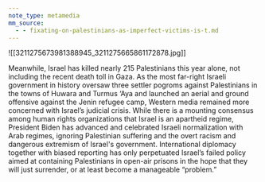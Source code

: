 ```yaml
---
note_type: metamedia
mm_source:
  - - fixating-on-palestinians-as-imperfect-victims-is-t.md
---
```


![[3211275673981388945_3211275665861172878.jpg]]

Meanwhile, Israel has killed nearly 215 Palestinians
this year alone, not including the recent death toll in
Gaza. As the most far-right Israeli government in
history oversaw three settler pogroms against
Palestinians in the towns of Huwara and Turmus ‘Aya
and launched an aerial and ground offensive against
the Jenin refugee camp, Western media remained
more concerned with Israel’s judicial crisis. While there
is a mounting consensus among human rights
organizations that Israel is an apartheid regime,
President Biden has advanced and celebrated Israeli
normalization with Arab regimes, ignoring Palestinian
suffering and the overt racism and dangerous
extremism of Israel's government. International
diplomacy together with biased reporting has only
perpetuated Israel’s failed policy aimed at containing
Palestinians in open-air prisons in the hope that they
will just surrender, or at least become a manageable
“problem.”

